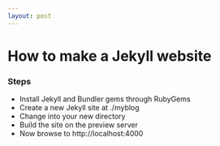 ```yaml
---
layout: post
---
```


# How to make a Jekyll website

### Steps

-  Install Jekyll and Bundler gems through RubyGems
-  Create a new Jekyll site at ./myblog
-  Change into your new directory
-  Build the site on the preview server
-  Now browse to http://localhost:4000